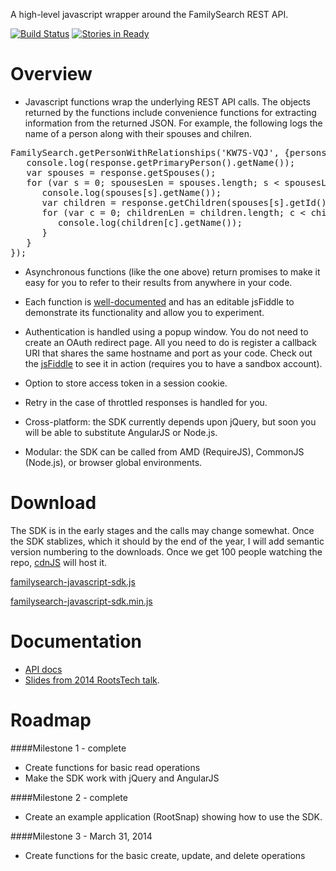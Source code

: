 A high-level javascript wrapper around the FamilySearch REST API.

[![Build Status](https://travis-ci.org/rootsdev/familysearch-javascript-sdk.png)](https://travis-ci.org/rootsdev/familysearch-javascript-sdk)
[![Stories in Ready](https://badge.waffle.io/rootsdev/familysearch-javascript-sdk.png?label=ready)](https://waffle.io/rootsdev/familysearch-javascript-sdk)

Overview
========

* Javascript functions wrap the underlying REST API calls.
The objects returned by the functions include convenience functions for extracting information from the returned JSON.
For example, the following logs the name of a person along with their spouses and chilren.
<pre>
FamilySearch.getPersonWithRelationships('KW7S-VQJ', {persons:true}).then(function(response) {
   console.log(response.getPrimaryPerson().getName());
   var spouses = response.getSpouses();
   for (var s = 0; spousesLen = spouses.length; s &lt; spousesLen; s++) {
      console.log(spouses[s].getName());
      var children = response.getChildren(spouses[s].getId());
      for (var c = 0; childrenLen = children.length; c &lt; childrenLen; c++) {
         console.log(children[c].getName());
      }
   }
});
</pre>

* Asynchronous functions (like the one above) return promises to make it easy for you to refer to their results from anywhere in your code.

* Each function is [well-documented](http://rootsdev.org/familysearch-javascript-sdk)
and has an editable jsFiddle to demonstrate its functionality and allow you to experiment.

* Authentication is handled using a popup window.  You do not need to create an OAuth redirect page.
All you need to do is register a callback URI that shares the same hostname and port as your code.
Check out the [jsFiddle](http://jsfiddle.net/DallanQ/MpUg7/) to see it in action (requires you to have a sandbox account).

* Option to store access token in a session cookie.

* Retry in the case of throttled responses is handled for you.

* Cross-platform: the SDK currently depends upon jQuery, but soon you will be able to substitute AngularJS or Node.js.

* Modular: the SDK can be called from AMD (RequireJS), CommonJS (Node.js), or browser global environments.

Download
========

The SDK is in the early stages and the calls may change somewhat. Once the SDK stablizes, which it should by the
end of the year, I will add semantic version numbering to the downloads. Once we get 100 people watching the repo,
[cdnJS](http://cdnjs.com/) will host it.

[familysearch-javascript-sdk.js](http://rootsdev.org/familysearch-javascript-sdk/familysearch-javascript-sdk.js)

[familysearch-javascript-sdk.min.js](http://rootsdev.org/familysearch-javascript-sdk/familysearch-javascript-sdk.min.js)

Documentation
=============

* [API docs](http://rootsdev.org/familysearch-javascript-sdk)
* [Slides from 2014 RootsTech talk](http://dallanq.github.io/rootstech-2014-fs-js-sdk-slides).

Roadmap
=======

####Milestone 1 - complete
* Create functions for basic read operations
* Make the SDK work with jQuery and AngularJS

####Milestone 2 - complete
* Create an example application (RootSnap) showing how to use the SDK.

####Milestone 3 - March 31, 2014
* Create functions for the basic create, update, and delete operations
